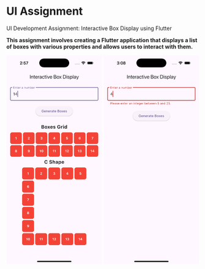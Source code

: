 # UI Assignment

UI Development Assignment: Interactive Box Display using Flutter

**This assignment involves creating a Flutter application that displays a list of boxes with various properties and allows users to interact with them.**

<div align="center">
  <img src="assets/app_snapshot.png" width="250" alt="App Snapshot">
  <img src="assets/error_case.png" width="250" alt="Error case">
</div>
